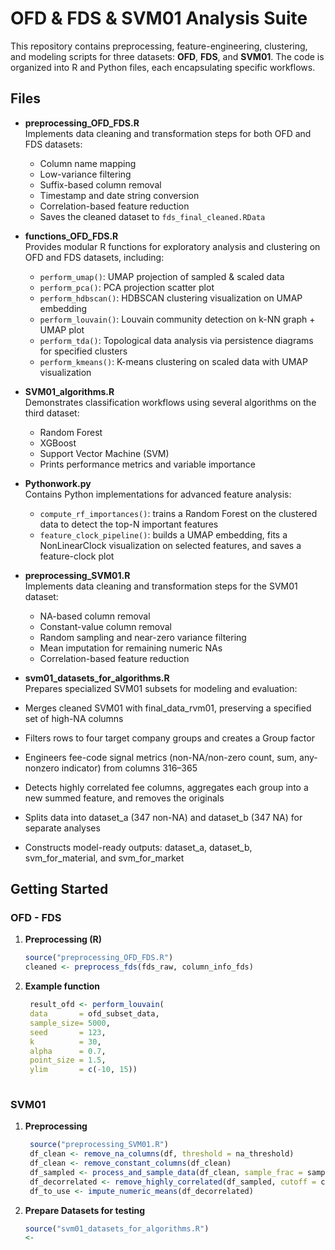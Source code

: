 # OFD & FDS & SVM01 Analysis Suite

This repository contains preprocessing, feature-engineering, clustering, and modeling scripts for three datasets: **OFD**, **FDS**, and **SVM01**. The code is organized into R and Python files, each encapsulating specific workflows.

## Files

- **preprocessing_OFD_FDS.R**  
  Implements data cleaning and transformation steps for both OFD and FDS datasets:
  - Column name mapping
  - Low-variance filtering
  - Suffix-based column removal
  - Timestamp and date string conversion
  - Correlation-based feature reduction
  - Saves the cleaned dataset to `fds_final_cleaned.RData`

- **functions_OFD_FDS.R**  
  Provides modular R functions for exploratory analysis and clustering on OFD and FDS datasets, including:  
  - `perform_umap()`: UMAP projection of sampled & scaled data  
  - `perform_pca()`: PCA projection scatter plot  
  - `perform_hdbscan()`: HDBSCAN clustering visualization on UMAP embedding  
  - `perform_louvain()`: Louvain community detection on k-NN graph + UMAP plot  
  - `perform_tda()`: Topological data analysis via persistence diagrams for specified clusters  
  - `perform_kmeans()`: K-means clustering on scaled data with UMAP visualization  

- **SVM01_algorithms.R**  
  Demonstrates classification workflows using several algorithms on the third dataset:
  - Random Forest  
  - XGBoost  
  - Support Vector Machine (SVM)  
  - Prints performance metrics and variable importance

- **Pythonwork.py**  
  Contains Python implementations for advanced feature analysis:
  - `compute_rf_importances()`: trains a Random Forest on the clustered data to detect the top-N important features  
  - `feature_clock_pipeline()`: builds a UMAP embedding, fits a NonLinearClock visualization on selected features, and saves a feature-clock plot

- **preprocessing_SVM01.R**  
  Implements data cleaning and transformation steps for the SVM01 dataset:  
  - NA-based column removal
  - Constant-value column removal 
  - Random sampling and near-zero variance filtering 
  - Mean imputation for remaining numeric NAs 
  - Correlation-based feature reduction

 - **svm01_datasets_for_algorithms.R**  
  Prepares specialized SVM01 subsets for modeling and evaluation:
  - Merges cleaned SVM01 with final_data_rvm01, preserving a specified set of high-NA columns
  - Filters rows to four target company groups and creates a Group factor
  - Engineers fee-code signal metrics (non-NA/non-zero count, sum, any-nonzero indicator) from columns 316–365
  - Detects highly correlated fee columns, aggregates each group into a new summed feature, and removes the originals
  - Splits data into dataset_a (347 non-NA) and dataset_b (347 NA) for separate analyses
  - Constructs model-ready outputs: dataset_a, dataset_b, svm_for_material, and svm_for_market

## Getting Started
### OFD - FDS
1. **Preprocessing (R)**
   ```r
   source("preprocessing_OFD_FDS.R")
   cleaned <- preprocess_fds(fds_raw, column_info_fds)

2. **Example function**
   ```r
    result_ofd <- perform_louvain(
    data       = ofd_subset_data,
    sample_size= 5000,
    seed       = 123,
    k          = 30,
    alpha      = 0.7,
    point_size = 1.5,
    ylim       = c(-10, 15))
  
### SVM01
1. **Preprocessing**
   ```r
    source("preprocessing_SVM01.R")
    df_clean <- remove_na_columns(df, threshold = na_threshold)
    df_clean <- remove_constant_columns(df_clean)
    df_sampled <- process_and_sample_data(df_clean, sample_frac = sample_frac)
    df_decorrelated <- remove_highly_correlated(df_sampled, cutoff = cor_cutoff)
    df_to_use <- impute_numeric_means(df_decorrelated)
2. **Prepare Datasets for testing**
    ```r
    source("svm01_datasets_for_algorithms.R")
    <- 
    
